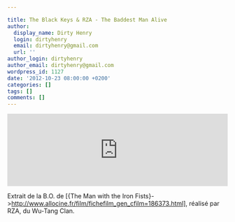 ```yaml
---

title: The Black Keys & RZA - The Baddest Man Alive
author:
  display_name: Dirty Henry
  login: dirtyhenry
  email: dirtyhenry@gmail.com
  url: ''
author_login: dirtyhenry
author_email: dirtyhenry@gmail.com
wordpress_id: 1127
date: '2012-10-23 08:00:00 +0200'
categories: []
tags: []
comments: []
---
```

<iframe width="100%" height="166" scrolling="no" frameborder="no" src="http://w.soundcloud.com/player/?url=http%3A%2F%2Fapi.soundcloud.com%2Ftracks%2F63078142&show_artwork=true"></iframe>

Extrait de la B.O. de [{The Man with the Iron Fists}->http://www.allocine.fr/film/fichefilm_gen_cfilm=186373.html], réalisé par RZA, du Wu-Tang Clan.
